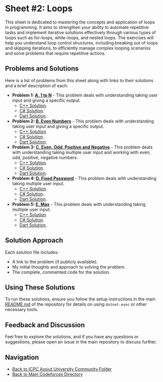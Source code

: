 # Sheet #2: Loops

This sheet is dedicated to mastering the concepts and application of loops in programming. It aims to strengthen your ability to automate repetitive tasks and implement iterative solutions effectively through various types of loops such as for-loops, while-loops, and nested loops. The exercises will help you understand loop control structures, including breaking out of loops and skipping iterations, to efficiently manage complex looping scenarios and solve problems that require repetitive actions.

## Problems and Solutions

Here is a list of problems from this sheet along with links to their solutions and a brief description of each:

- **Problem 1: [A. 1 to N](./A.%201%20to%20N/)** - This problem deals with understanding taking user input and giving a specific output.
    - [C++ Solution](./A.%201%20to%20N/main.cpp).
    - [C# Solution](./A.%201%20to%20N/main.cs).
    - [Dart Solution](./A.%201%20to%20N/main.dart).
- **Problem 2: [B. Even Numbers](./B.%20Even%20Numbers/)** - This problem deals with understanding taking user input and giving a specific output.
    - [C++ Solution](./B.%20Even%20Numbers/main.cpp).
    - [C# Solution](./B.%20Even%20Numbers/main.cs).
    - [Dart Solution](./B.%20Even%20Numbers/main.dart).
- **Problem 3: [C. Even, Odd, Positive and Negative](./C.%20Even,%20Odd,%20Positive%20and%20Negative/)** - This problem deals with understanding taking multiple user input and working with even, odd, positive, negative numbers.
    - [C++ Solution](./C.%20Even,%20Odd,%20Positive%20and%20Negative/main.cpp).
    - [C# Solution](./C.%20Even,%20Odd,%20Positive%20and%20Negative/main.cs).
    - [Dart Solution](./C.%20Even,%20Odd,%20Positive%20and%20Negative/main.dart).
- **Problem 4: [D. Fixed Password](./D.%20Fixed%20Password/)** - This problem deals with understanding taking multiple user input.
    - [C++ Solution](./D.%20Fixed%20Password/main.cpp).
    - [C# Solution](./D.%20Fixed%20Password/main.cs).
    - [Dart Solution](./D.%20Fixed%20Password/main.dart).
- **Problem 5: [E. Max](./E.%20Max/)** - This problem deals with understanding taking multiple user input.
    - [C++ Solution](./E.%20Max/main.cpp).
    - [C# Solution](./E.%20Max/main.cs).
    - [Dart Solution](./E.%20Max/main.dart).

## Solution Approach

Each solution file includes:
- A link to the problem (if publicly available).
- My initial thoughts and approach to solving the problem.
- The complete, commented code for the solution.

## Using These Solutions

To run these solutions, ensure you follow the setup instructions in the main [README.md](/README.md) of the repository for details on using `dotnet-exec` or other necessary tools.

## Feedback and Discussion

Feel free to explore the solutions, and if you have any questions or suggestions, please open an issue in the main repository to discuss further.

## Navigation

- [Back to ICPC Assiut University Community Folder](../)
- [Back to Main Codeforces Directory](../../)
